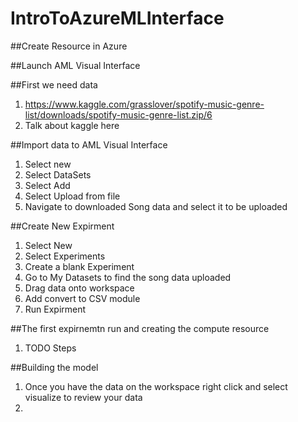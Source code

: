 # IntroToAzureMLInterface


##Create Resource in Azure

##Launch AML Visual Interface



##First we need data
1. https://www.kaggle.com/grasslover/spotify-music-genre-list/downloads/spotify-music-genre-list.zip/6
2. Talk about kaggle here

##Import data to AML Visual Interface
1. Select new
2. Select DataSets
3. Select Add
4. Select Upload from file
5. Navigate to downloaded Song data and select it to be uploaded

##Create New Expirment
1. Select New
2. Select Experiments
3. Create a blank Experiment
4. Go to My Datasets to find the song data uploaded
5. Drag data onto workspace
6. Add convert to CSV module
7. Run Expirment

##The first expirnemtn run and creating the compute resource
1. TODO Steps

##Building the model
1. Once you have the data on the workspace right click and select visualize to review your data
2. 
